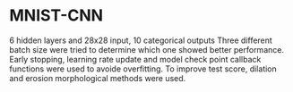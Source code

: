 # MNIST-CNN
6 hidden layers and 28x28 input, 10 categorical outputs
Three different batch size were tried to determine which one showed better performance.
Early stopping, learning rate update and model check point callback functions were used to avoide overfitting.
To improve test score, dilation and erosion morphological methods were used.

